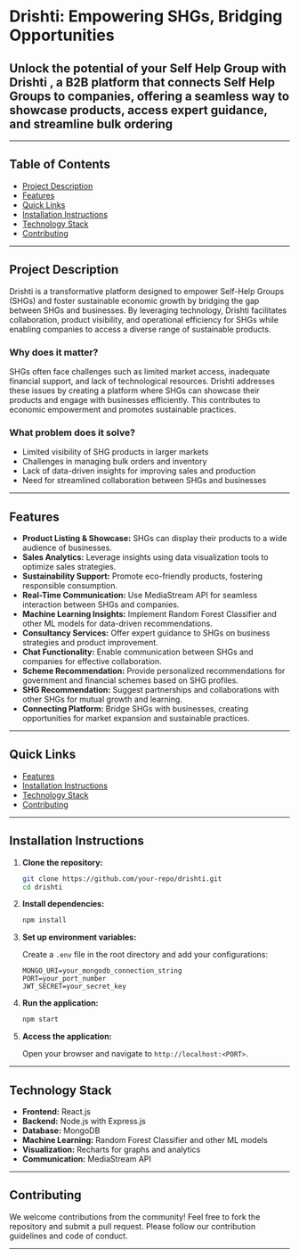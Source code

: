 ﻿# Drishti: Empowering SHGs, Bridging Opportunities

## Unlock the potential of your Self Help Group with Drishti , a B2B platform that connects Self Help Groups to companies, offering a seamless way to showcase products, access expert guidance, and streamline bulk ordering

---

## Table of Contents

- [Project Description](#project-description)
- [Features](#features)
- [Quick Links](#quick-links)
- [Installation Instructions](#installation-instructions)
- [Technology Stack](#technology-stack)
- [Contributing](#contributing)

---

## Project Description

Drishti is a transformative platform designed to empower Self-Help Groups (SHGs) and foster sustainable economic growth by bridging the gap between SHGs and businesses. By leveraging technology, Drishti facilitates collaboration, product visibility, and operational efficiency for SHGs while enabling companies to access a diverse range of sustainable products.

### Why does it matter?

SHGs often face challenges such as limited market access, inadequate financial support, and lack of technological resources. Drishti addresses these issues by creating a platform where SHGs can showcase their products and engage with businesses efficiently. This contributes to economic empowerment and promotes sustainable practices.

### What problem does it solve?

- Limited visibility of SHG products in larger markets
- Challenges in managing bulk orders and inventory
- Lack of data-driven insights for improving sales and production
- Need for streamlined collaboration between SHGs and businesses

---

## Features

- **Product Listing & Showcase:** SHGs can display their products to a wide audience of businesses.
- **Sales Analytics:** Leverage insights using data visualization tools to optimize sales strategies.
- **Sustainability Support:** Promote eco-friendly products, fostering responsible consumption.
- **Real-Time Communication:** Use MediaStream API for seamless interaction between SHGs and companies.
- **Machine Learning Insights:** Implement Random Forest Classifier and other ML models for data-driven recommendations.
- **Consultancy Services:** Offer expert guidance to SHGs on business strategies and product improvement.
- **Chat Functionality:** Enable communication between SHGs and companies for effective collaboration.
- **Scheme Recommendation:** Provide personalized recommendations for government and financial schemes based on SHG profiles.
- **SHG Recommendation:** Suggest partnerships and collaborations with other SHGs for mutual growth and learning.
- **Connecting Platform:** Bridge SHGs with businesses, creating opportunities for market expansion and sustainable practices.

---

## Quick Links

- [Features](#features)
- [Installation Instructions](#installation-instructions)
- [Technology Stack](#technology-stack)
- [Contributing](#contributing)

---

## Installation Instructions

1. **Clone the repository:**

   ```bash
   git clone https://github.com/your-repo/drishti.git
   cd drishti
   ```

2. **Install dependencies:**

   ```bash
   npm install
   ```

3. **Set up environment variables:**

   Create a `.env` file in the root directory and add your configurations:

   ```env
   MONGO_URI=your_mongodb_connection_string
   PORT=your_port_number
   JWT_SECRET=your_secret_key
   ```

4. **Run the application:**

   ```bash
   npm start
   ```

5. **Access the application:**

   Open your browser and navigate to `http://localhost:<PORT>`.

---

## Technology Stack

- **Frontend:** React.js
- **Backend:** Node.js with Express.js
- **Database:** MongoDB
- **Machine Learning:** Random Forest Classifier and other ML models
- **Visualization:** Recharts for graphs and analytics
- **Communication:** MediaStream API

---

## Contributing

We welcome contributions from the community! Feel free to fork the repository and submit a pull request. Please follow our contribution guidelines and code of conduct.

---


